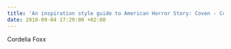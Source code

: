 ```yaml
---
title: 'An inspiration style guide to American Horror Story: Coven - Cordelia'
date: 2018-09-04 17:29:00 +02:00
---
```


Cordelia Foxx